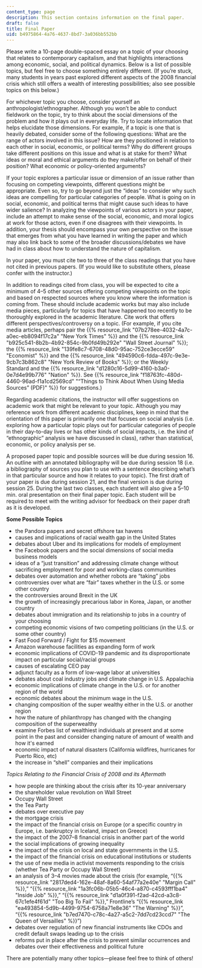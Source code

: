 ```yaml
---
content_type: page
description: This section contains information on the final paper.
draft: false
title: Final Paper
uid: b4975864-4a76-4637-8bd7-3a036bb552bb
---
```

Please write a 10-page double-spaced essay on a topic of your choosing that relates to contemporary capitalism, and that highlights interactions among economic, social, and political dynamics. Below is a list of possible topics, but feel free to choose something entirely different. (If you’re stuck, many students in years past explored different aspects of the 2008 financial crisis which still offers a wealth of interesting possibilities; also see possible topics on this below.)

For whichever topic you choose, consider yourself an anthropologist/ethnographer. Although you won’t be able to conduct fieldwork on the topic, try to think about the social dimensions of the problem and how it plays out in everyday life. Try to locate information that helps elucidate those dimensions. For example, if a topic is one that is heavily debated, consider some of the following questions: What are the range of actors involved in this issue? How are they positioned in relation to each other in social, economic, or political terms? Why do different groups take different positions on this issue and what is at stake for them? What ideas or moral and ethical arguments do they make/offer on behalf of their position? What economic or policy-oriented arguments?

If your topic explores a particular issue or dimension of an issue rather than focusing on competing viewpoints, different questions might be appropriate. Even so, try to go beyond just the “ideas” to consider why such ideas are compelling for particular categories of people. What is going on in social, economic, and political terms that might cause such ideas to have wider salience? In analyzing the viewpoints of various actors in your paper, include an attempt to make sense of the social, economic, and moral logics at work for those actors, even if one disagrees with their viewpoints. In addition, your thesis should encompass your own perspective on the issue that emerges from what you have learned in writing the paper and which may also link back to some of the broader discussions/debates we have had in class about how to understand the nature of capitalism.

In your paper, you must cite two to three of the class readings that you have not cited in previous papers. (If you would like to substitute others, please confer with the instructor.)

In addition to readings cited from class, you will be expected to cite a minimum of 4–5 other sources offering competing viewpoints on the topic and based on respected sources where you know where the information is coming from. These should include academic works but may also include media pieces, particularly for topics that have happened too recently to be thoroughly explored in the academic literature. Cite work that offers different perspectives/controversy on a topic. (For example, if you cite media articles, perhaps pair the {{% resource_link "07b278ee-4032-4a7c-a0ec-eb8094f17c2a" "New York Times" %}} and the {{% resource_link "b925c541-8b2b-4b92-854c-9b0fd49b292e" "Wall Street Journal" %}}; the {{% resource_link "139fe8c7-6708-48d0-95ac-752ce3ecce59" "Economist" %}} and the {{% resource_link "494590c6-fdda-497c-9e3e-9cb7c3b862c8" "New York Review of Books" %}}; or the Weekly Standard and the {{% resource_link "d1280c16-5d99-4160-b3a0-0e7d4e99b776" "Nation" %}}. See {{% resource_link "f18763fc-480d-4460-96ad-f1a1cd2569cd" "“Things to Think About When Using Media Sources” (PDF)" %}} for suggestions.)

Regarding academic citations, the instructor will offer suggestions on academic work that might be relevant to your topic. Although you may reference work from different academic disciplines, keep in mind that the orientation of this paper is primarily one that focuses on social analysis (i.e. exploring how a particular topic plays out for particular categories of people in their day-to-day lives or has other kinds of social impacts, i.e. the kind of “ethnographic” analysis we have discussed in class), rather than statistical, economic, or policy analysis per se.

A proposed paper topic and possible sources will be due during session 16. An outline with an annotated bibliography will be due during session 18 (i.e. a bibliography of sources you plan to use with a sentence describing what’s in that particular source and how it relates to your topic). The first draft of your paper is due during session 21, and the final version is due during session 25. During the last two classes, each student will also give a 5–10 min. oral presentation on their final paper topic. Each student will be required to meet with the writing advisor for feedback on their paper draft as it is developed.

**Some Possible Topics**

- the Pandora papers and secret offshore tax havens
- causes and implications of racial wealth gap in the United States
- debates about Uber and its implications for models of employment
- the Facebook papers and the social dimensions of social media business models
- ideas of a “just transition” and addressing climate change without sacrificing employment for poor and working-class communities
- debates over automation and whether robots are “taking” jobs
- controversies over what are “fair” taxes whether in the U.S. or some other country
- the controversies around Brexit in the UK
- the growth of increasingly precarious labor in Korea, Japan, or another country
- debates about immigration and its relationship to jobs in a country of your choosing
- competing economic visions of two competing politicians (in the U.S. or some other country)
- Fast Food Forward / Fight for $15 movement
- Amazon warehouse facilities as expanding form of work
- economic implications of COVID-19 pandemic and its disproportionate impact on particular social/racial groups
- causes of escalating CEO pay
- adjunct faculty as a form of low-wage labor at universities
- debates about coal industry jobs and climate change in U.S. Appalachia
- economic implications of climate change in the U.S. or for another region of the world
- economic debates about the minimum wage in the U.S.
- changing composition of the super wealthy either in the U.S. or another region
- how the nature of philanthropy has changed with the changing composition of the superwealthy
- examine Forbes list of wealthiest individuals at present and at some point in the past and consider changing nature of amount of wealth and how it's earned
- economic impact of natural disasters (California wildfires, hurricanes for Puerto Rico, etc)
- the increase in “shell” companies and their implications

*Topics Relating to the Financial Crisis of 2008 and its Aftermath*

- how people are thinking about the crisis after its 10-year anniversary
- the shareholder value revolution on Wall Street
- Occupy Wall Street
- the Tea Party
- debates over executive pay
- the mortgage crisis
- the impact of the financial crisis on Europe (or a specific country in Europe, i.e. bankruptcy in Iceland, impact on Greece)
- the impact of the 2007–8 financial crisis in another part of the world
- the social implications of growing inequality
- the impact of the crisis on local and state governments in the U.S.
- the impact of the financial crisis on educational institutions or students
- the use of new media in activist movements responding to the crisis (whether Tea Party or Occupy Wall Street)
- an analysis of 3–4 movies made about the crisis (for example, “{{% resource_link "2817ded4-162e-48af-8a60-54af77a2e40e" "Margin Call" %}},” “{{% resource_link "1a3fc06b-05b5-46c4-a870-c4593fff1ba4" "Inside Job" %}},” “{{% resource_link "d1a0f391-f2ad-42cd-a3c8-67c1efe4f61d" "Too Big To Fail" %}},” Frontline’s “{{% resource_link "ea493854-5d9b-4499-9754-6758a71e8e36" "The Warning" %}}”, “{{% resource_link "b7ed7470-c78c-4a27-a5c2-7dd7cd23ccd7" "The Queen of Versailles" %}}”)
- debates over regulation of new financial instruments like CDOs and credit default swaps leading up to the crisis
- reforms put in place after the crisis to prevent similar occurrences and debates over their effectiveness and political future

There are potentially many other topics—please feel free to think of others!